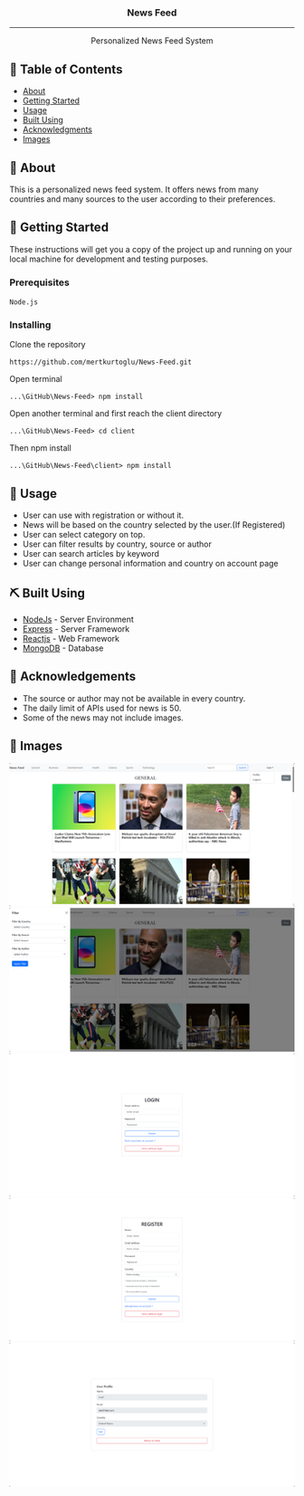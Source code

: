 <h3 align="center">News Feed</h3>

---

<p align="center"> Personalized News Feed System
    <br> 
</p>

## 📝 Table of Contents

- [About](#about)
- [Getting Started](#getting_started)
- [Usage](#usage)
- [Built Using](#built_using)
- [Acknowledgments](#acknowledgement)
- [Images](#images)

## 🧐 About <a name = "about"></a>

This is a personalized news feed system. It offers news from many countries and many sources to the user according to their preferences.

## 🏁 Getting Started <a name = "getting_started"></a>

These instructions will get you a copy of the project up and running on your local machine for development and testing purposes.

### Prerequisites

```
Node.js
```

### Installing

Clone the repository

```
https://github.com/mertkurtoglu/News-Feed.git
```

Open terminal

```
...\GitHub\News-Feed> npm install
```

Open another terminal and first reach the client directory

```
...\GitHub\News-Feed> cd client
```

Then npm install

```
...\GitHub\News-Feed\client> npm install
```

## 🎈 Usage <a name="usage"></a>

- User can use with registration or without it.
- News will be based on the country selected by the user.(If Registered)
- User can select category on top.
- User can filter results by country, source or author
- User can search articles by keyword
- User can change personal information and country on account page

## ⛏️ Built Using  <a name="built_using"></a>

- [NodeJs](https://nodejs.org/en/) - Server Environment
- [Express](https://expressjs.com/) - Server Framework
- [Reactjs](https://react.dev/) - Web Framework
- [MongoDB](https://www.mongodb.com/) - Database

## 🎉 Acknowledgements  <a name="acknowledgement"></a>

- The source or author may not be available in every country.
- The daily limit of APIs used for news is 50.
- Some of the news may not include images.

## 🎉 Images  <a name="images"></a>
 <img src="./public/images/Home.png" >
 <img src="./public/images/Filter.png" >
 <img src="./public/images/Login.png" >
 <img src="./public/images/Register.png" >
 <img src="./public/images/Account.png" >

```
